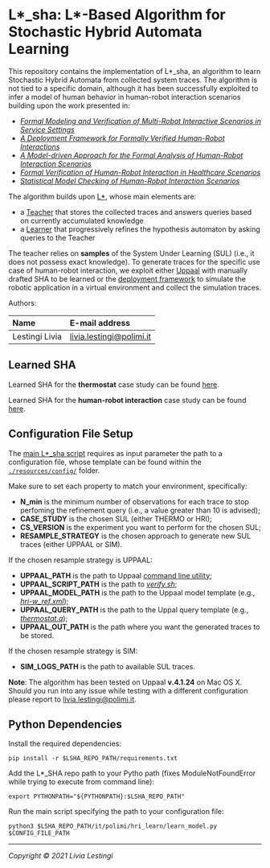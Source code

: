 L*_sha: L*-Based Algorithm for Stochastic Hybrid Automata Learning 
====================================

This repository contains the implementation of L*_sha, an algorithm to learn Stochastic Hybrid Automata from collected system traces.
The algorithm is not tied to a specific domain, although it has been successfully exploited
to infer a model of human behavior in human-robot interaction scenarios building upon the work presented in:
- [*Formal Modeling and Verification of Multi-Robot Interactive Scenarios in Service Settings*][paper5]
- [*A Deployment Framework for Formally Verified Human-Robot Interactions*][paper4]
- [*A Model-driven Approach for the Formal Analysis of Human-Robot Interaction Scenarios*][paper3]
- [*Formal Verification of Human-Robot Interaction in Healthcare Scenarios*][paper2]
- [*Statistical Model Checking of Human-Robot Interaction Scenarios*][paper1]

The algorithm builds upon [L\*][angluin], whose main elements are:
- a [Teacher](it/polimi/hri_learn/lstar_sha/teacher.py) that stores the collected traces and answers queries based on currently accumulated knowledge 
- a [Learner](it/polimi/hri_learn/lstar_sha/learner.py) that progressively refines the hypothesis automaton by asking queries to the Teacher

The teacher relies on **samples** of the System Under Learning (SUL) (i.e., it does not possess exact knowledge).
To generate traces for the specific use case of human-robot interaction, we exploit either [Uppaal][uppaal] with manually drafted SHA to be learned or the [deployment framework][dep] to simulate the robotic application in a virtual environment and collect the simulation traces.

Authors:

| Name              | E-mail address           |
|:----------------- |:-------------------------|
| Lestingi Livia    | livia.lestingi@polimi.it |

Learned SHA
-----------

Learned SHA for the **thermostat** case study can be found [here](resources/learned_ha/thermostat_cs).

Learned SHA for the **human-robot interaction** case study can be found [here](resources/learned_ha/hri_cs).

Configuration File Setup
-----------

The [main L\*_sha script](it/polimi/hri_learn/learn_model.py) requires as input parameter the path to a configuration file, whose template can be found within the [`./resources/config/`](resources/config) folder.

Make sure to set each property to match your environment, specifically: 
- **N_min** is the minimum number of observations for each trace to stop perfoming the refinement query (i.e., a value greater than 10 is advised);
- **CASE_STUDY** is the chosen SUL (either THERMO or HRI);
- **CS_VERSION** is the experiment you want to perform for the chosen SUL;
- **RESAMPLE_STRATEGY** is the chosen approach to generate new SUL traces (either UPPAAL or SIM).

If the chosen resample strategy is UPPAAL:
- **UPPAAL_PATH** is the path to Uppaal [command line utility][verifyta];
- **UPPAAL_SCRIPT_PATH** is the path to [*verify.sh*](resources/scripts);
- **UPPAAL_MODEL_PATH** is the path to the Uppaal model template (e.g., [*hri-w_ref.xml*](resources/uppaal_resources/hri-w_ref.xml)); 
- **UPPAAL_QUERY_PATH** is the path to the Uppal query template (e.g., [*thermostat.q*](resources/uppaal_resources/thermostat.q));
- **UPPAAL_OUT_PATH** is the path where you want the generated traces to be stored.

If the chosen resample strategy is SIM:
- **SIM_LOGS_PATH** is the path to available SUL traces.

**Note**: The algorithm has been tested on Uppaal **v.4.1.24** on Mac OS X. Should you run into any issue while testing with a different configuration please report to livia.lestingi@polimi.it.

Python Dependencies
-----------

Install the required dependencies:

	pip install -r $LSHA_REPO_PATH/requirements.txt

Add the L\*\_SHA repo path to your Pytho path (fixes ModuleNotFoundError while trying to execute from command line):

	export PYTHONPATH="${PYTHONPATH}:$LSHA_REPO_PATH"

Run the main script specifying the path to your configuration file:

	python3 $LSHA_REPO_PATH/it/polimi/hri_learn/learn_model.py $CONFIG_FILE_PATH
	
---

*Copyright &copy; 2021 Livia Lestingi*

[paper1]: https://doi.org/10.4204/EPTCS.319.2
[paper2]: https://doi.org/10.1007/978-3-030-58768-0_17
[paper3]: https://doi.org/10.1109/SMC42975.2020.9283204
[paper4]: https://doi.org/10.1109/ACCESS.2021.3117852
[paper5]: https://ieeexplore.ieee.org/abstract/document/9796464 
[angluin]: https://doi.org/10.1016/0890-5401(87)90052-6
[uppaal]: https://uppaal.org/
[dep]: https://github.com/LesLivia/hri_deployment
[verifyta]: https://docs.uppaal.org/toolsandapi/verifyta/